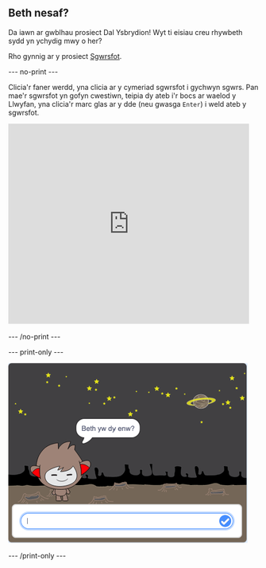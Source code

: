 ## Beth nesaf?

Da iawn ar gwblhau prosiect Dal Ysbrydion! Wyt ti eisiau creu rhywbeth sydd yn ychydig mwy o her?

Rho gynnig ar y prosiect [Sgwrsfot](https://projects.raspberrypi.org/cy-GB/projects/chatbot?utm_source=pathway&utm_medium=whatnext&utm_campaign=projects).

--- no-print ---

Clicia'r faner werdd, yna clicia ar y cymeriad sgwrsfot i gychwyn sgwrs. Pan mae'r sgwrsfot yn gofyn cwestiwn, teipia dy ateb i'r bocs ar waelod y Llwyfan, yna clicia'r marc glas ar y dde (neu gwasga `Enter`) i weld ateb y sgwrsfot.

<div class="scratch-preview">
  <iframe allowtransparency="true" width="485" height="402" src="https://scratch.mit.edu/projects/embed/248864190/?autostart=false" 
  frameborder="0" scrolling="no"></iframe>
</div>

--- /no-print ---

--- print-only ---

![cwblhau'r prosiect](images/chatbot-preview.png)

--- /print-only ---